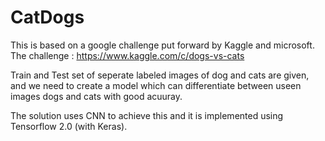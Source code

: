 # CatDogs
This is based on a google challenge put forward by Kaggle and microsoft. 
The challenge : https://www.kaggle.com/c/dogs-vs-cats

Train and Test set of seperate labeled images of dog and cats are given, and we need to create a model which can differentiate
between useen images dogs and cats with good acuuray.

The solution uses CNN to achieve this and it is implemented using Tensorflow 2.0 (with Keras).
